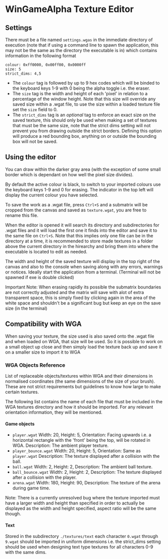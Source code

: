 # WinGameAlpha Texture Editor

## Settings
There must be a file named `settings.wgas` in the immediate directory of execution (note that if using a command line to spawn the application, this may not be the same as the directory the executable is in) which contains information in the following format
```
colour: 0xff0000, 0x00ff00, 0x0000ff
size: 5
strict_dims: 4,5
```
* The `colour` tag is followed by up to 9 hex codes which will be binded to the keyboard keys 1-9 with 0 being the alpha toggle i.e. the eraser.
* The `size` tag is the width and height of each 'pixel' in relation to a percentage of the window height. Note that this size will override any saved size within a .wgat file, to use the size within a loaded texture file set the `size` field to 0.
* The `strict_dims` tag is an *optional* tag to enforce an exact size on the saved texture, this should only be used when making a set of textures that must be the same size, note that the strict dims setting will not prevent you from drawing outside the strict borders. Defining this option will produce a red bounding box, anything on or outside the bounding box will not be saved.
## Using the editor
You can draw within the darker gray area (with the exception of some small border which is dependant on how well the pixel size divides).

By default the active colour is black, to switch to your imported colours use the keyboard keys 1-9 and 0 for erasing. The indicator in the top left will display the current colour you have selected.

To save the work as a .wgat file, press `Ctrl+S` and a submatrix will be cropped from the canvas and saved as `texture.wgat`, you are free to rename this file.

When the editor is opened it will search its directory and subdirectories for .wgat files and it will load the first one it finds into the editor and save it to the same file on `Ctrl+S`. Note that this implies only one file can be in the directory at a time, it is recommended to store made textures in a folder above the current directory in the hirearchy and bring them into where the executable is located to edit as needed.

The width and height of the saved texture will display in the top right of the canvas and also to the console when saving along with any errors, warnings or notices. Ideally start the application from a terminal. (Terminal will not be spawned if exe is double clicked)

Important Note: When erasing rapidly its possible the submatrix boundaries are not correctly adjusted and the matrix will save with alot of extra transparent space, this is simply fixed by clicking again in the area of the white space and shouldn't be a significant bug but keep an eye on the save size (in the terminal)

## Compatibility with WGA

When saving your texture, the size used is also saved onto the .wgat file and when loaded on WGA, that size will be used. So it is possible to work on a small object up close and then simply load the texture back up and save it on a smaller size to import it to WGA

### WGA Objects Reference
List of replaceable objects/textures within WGA and their dimensions in normalised coordinates (the same dimensions of the size of your brush). These are not strict requirements but guidelines to know how large to make certain textures.

The following list contains the name of each file that must be included in the WGA textures directory and how it should be imported. For any relevant orientation information, they will be mentioned.

#### Game objects
* `player.wgat` Width: 20, Height: 5, Orientation: Facing upwards i.e. a horizontal rectangle with the 'front' being the top, will be rotated in WGA. Description: The ambient player texture.
* `player_bounce.wgat` Width: 20, Height: 5, Orientation: Same as `player.wgat` Description: The texture displayed after a collision with the ball.
* `ball.wgat` Width: 2, Height: 2, Description: The ambient ball texture.
* `ball_bounce.wgat` Width: 2, Height: 2, Description: The texture displayed after a collision with the player.
* `arena.wgat` Width: 180, Height: 90, Description: The texture of the arena during game time.

Note: There is a currently unresolved bug where the texture imported must have a larger width and height than specified in order to actually be displayed as the width and height specified, aspect ratio will be the same though.
#### Text
Stored in the subdirectory `./textures/text` each character `0.wgat` through `9.wgat` should be imported in uniform dimensions i.e. the strict_dims setting should be used when designing text type textures for all characters 0-9 with the same dims.